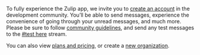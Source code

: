 To fully experience the Zulip app, we invite you to [create an
account](https://chat.zulip.org/join/t5crtoe62bpcxyisiyglmtvb/) in the
development community. You’ll be able to send messages, experience the
convenience of going through your unread messages, and much more.  Please be
sure to follow [community guidelines](/development-community/), and send any
test messages to the [#test
here](https://chat.zulip.org/#narrow/stream/7-test-here) stream.

You can also view <a href="/plans/">plans and pricing</a>, or create a <a
href="/new/">new organization</a>.
